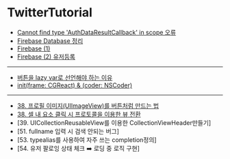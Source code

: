# TwitterTutorial

- [Cannot find type 'AuthDataResultCallback' in scope 오류](https://developer.apple.com/forums/thread/706016)
- [Firebase Database 정리](https://jesskoh.notion.site/Firebase-Database-1fccd12d344e4d91ada3f58f09ca3db6)
- [Firebase (1)](https://jesskoh.notion.site/Firebase-1-c20a64e55bf14f598f8c5a03588a5c06)
- [Firebase (2) 유저등록](https://jesskoh.notion.site/Firebase-2-97b4ef263d78478fa6ede2e69488bc23)

---
- [버튼을 lazy var로 선언해야 하는 이유](https://jesskoh.notion.site/lazy-var-b001ea38b0ce43f0bfbf11b163a36d40)
- [init(frame: CGReact) & (coder: NSCoder)](https://www.notion.so/jesskoh/init-frame-CGRect-coder-NSCoder-fe1222d3a6db453998d5d30f63be7aef)

---
- [38. 프로필 이미지(UIImageView)를 버튼처럼 만드는 법](https://jesskoh.notion.site/38-UIImageView-fe49acdfe9904eae9579b8e0793493ca)
- [38. 셀 내 요소 클릭 시 프로토콜을 이용한 뷰 전환](https://jesskoh.notion.site/38-75995e7b542d4ca1816e07f56e857745)
- [39. UICollectionReusableView를 이용한 CollectionViewHeader만들기]
- [51. fullname 입력 시 검색 안되는 버그]
- [53. typealias를 사용하여 자주 쓰는 completion정의]
- [54. 유저 팔로잉 상태 체크 ➡️ 로딩 중 로직 구현]

